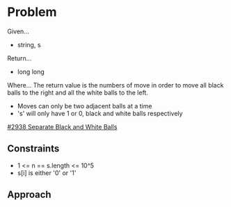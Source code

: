 
# Problem
Given...
- string, s

Return...
- long long

Where...
The return value is the numbers of move in order to move all black balls to the
right and all the white balls to the left.
- Moves can only be two adjacent balls at a time
- 's' will only have 1 or 0, black and white balls respectively

[#2938 Separate Black and White Balls](https://leetcode.com/problems/separate-black-and-white-balls/description/)

## Constraints
- 1 <= n == s.length <= 10^5
- s\[i] is either '0' or '1'

## Approach

